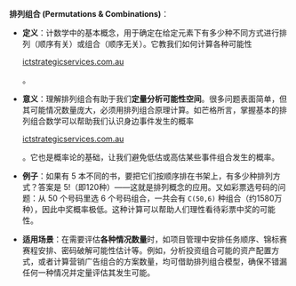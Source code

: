 **排列组合 (Permutations & Combinations)**：

- **定义**：计数学中的基本概念，用于确定在给定元素下有多少种不同方式进行排列（顺序有关）或组合（顺序无关）。它教我们如何计算各种可能性​
    
    [ictstrategicservices.com.au](https://www.ictstrategicservices.com.au/2017/07/14/113-fantastic-thinking-tools-from-farnam-street/#:~:text=1)
    
    。
- **意义**：理解排列组合有助于我们**定量分析可能性空间**。很多问题表面简单，但其可能情况数量庞大，必须用排列组合原理计算。如芒格所言，掌握基本的排列组合数学可以帮助我们认识身边事件发生的概率​
    
    [ictstrategicservices.com.au](https://www.ictstrategicservices.com.au/2017/07/14/113-fantastic-thinking-tools-from-farnam-street/#:~:text=1)
    
    。它也是概率论的基础，让我们避免低估或高估某些事件组合发生的概率。
- **例子**：如果有 5 本不同的书，要把它们按顺序排在书架上，有多少种排列方式？答案是 5!（即120种）——这就是排列概念的应用。又如彩票选号码的问题：从 50 个号码里选 6 个号码组合，一共会有 `C(50,6)` 种组合（约1580万种），因此中奖概率极低。这种计算可以帮助人们理性看待彩票中奖的可能性。
- **适用场景**：在需要评估**各种情况数量**时，如项目管理中安排任务顺序、锦标赛赛程安排、密码破解可能性估计等。例如，分析投资组合可能的资产配置方式，或者计算营销广告组合的方案数量，均可借助排列组合模型，确保不错漏任何一种情况并定量评估其发生可能。